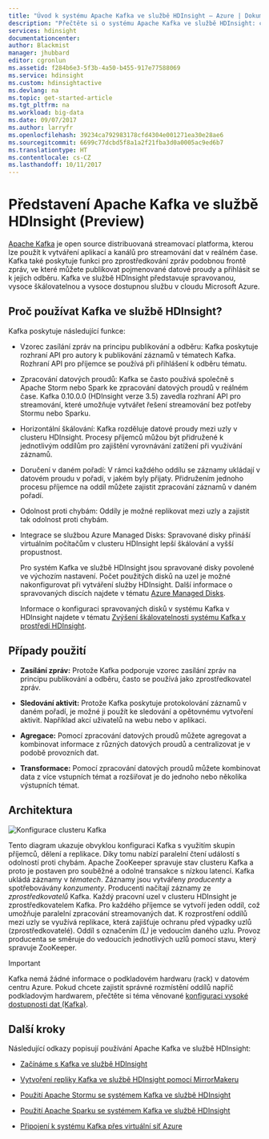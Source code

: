 ```yaml
---
title: "Úvod k systému Apache Kafka ve službě HDInsight – Azure | Dokumentace Microsoftu"
description: "Přečtěte si o systému Apache Kafka ve službě HDInsight: co to je, co to dělá a kde najít příklady a informace pro začátek."
services: hdinsight
documentationcenter: 
author: Blackmist
manager: jhubbard
editor: cgronlun
ms.assetid: f284b6e3-5f3b-4a50-b455-917e77588069
ms.service: hdinsight
ms.custom: hdinsightactive
ms.devlang: na
ms.topic: get-started-article
ms.tgt_pltfrm: na
ms.workload: big-data
ms.date: 09/07/2017
ms.author: larryfr
ms.openlocfilehash: 39234ca792983178cfd4304e001271ea30e28ae6
ms.sourcegitcommit: 6699c77dcbd5f8a1a2f21fba3d0a0005ac9ed6b7
ms.translationtype: HT
ms.contentlocale: cs-CZ
ms.lasthandoff: 10/11/2017
---
```

# <a name="introducing-apache-kafka-on-hdinsight-preview"></a>Představení Apache Kafka ve službě HDInsight (Preview)

[Apache Kafka](https://kafka.apache.org) je open source distribuovaná streamovací platforma, kterou lze použít k vytváření aplikací a kanálů pro streamování dat v reálném čase. Kafka také poskytuje funkci pro zprostředkování zpráv podobnou frontě zpráv, ve které můžete publikovat pojmenované datové proudy a přihlásit se k jejich odběru. Kafka ve službě HDInsight představuje spravovanou, vysoce škálovatelnou a vysoce dostupnou službu v cloudu Microsoft Azure.

## <a name="why-use-kafka-on-hdinsight"></a>Proč používat Kafka ve službě HDInsight?

Kafka poskytuje následující funkce:

* Vzorec zasílání zpráv na principu publikování a odběru: Kafka poskytuje rozhraní API pro autory k publikování záznamů v tématech Kafka. Rozhraní API pro příjemce se používá při přihlášení k odběru tématu.

* Zpracování datových proudů: Kafka se často používá společně s Apache Storm nebo Spark ke zpracování datových proudů v reálném čase. Kafka 0.10.0.0 (HDInsight verze 3.5) zavedla rozhraní API pro streamování, které umožňuje vytvářet řešení streamování bez potřeby Stormu nebo Sparku.

* Horizontální škálování: Kafka rozděluje datové proudy mezi uzly v clusteru HDInsight. Procesy příjemců můžou být přidružené k jednotlivým oddílům pro zajištění vyrovnávání zatížení při využívání záznamů.

* Doručení v daném pořadí: V rámci každého oddílu se záznamy ukládají v datovém proudu v pořadí, v jakém byly přijaty. Přidružením jednoho procesu příjemce na oddíl můžete zajistit zpracování záznamů v daném pořadí.

* Odolnost proti chybám: Oddíly je možné replikovat mezi uzly a zajistit tak odolnost proti chybám.

* Integrace se službou Azure Managed Disks: Spravované disky přináší virtuálním počítačům v clusteru HDInsight lepší škálování a vyšší propustnost.

    Pro systém Kafka ve službě HDInsight jsou spravované disky povolené ve výchozím nastavení. Počet použitých disků na uzel je možné nakonfigurovat při vytváření služby HDInsight. Další informace o spravovaných discích najdete v tématu [Azure Managed Disks](../virtual-machines/windows/managed-disks-overview.md).

    Informace o konfiguraci spravovaných disků v systému Kafka v HDInsight najdete v tématu [Zvýšení škálovatelnosti systému Kafka v prostředí HDInsight](hdinsight-apache-kafka-scalability.md).

## <a name="use-cases"></a>Případy použití

* **Zasílání zpráv:** Protože Kafka podporuje vzorec zasílání zpráv na principu publikování a odběru, často se používá jako zprostředkovatel zpráv.

* **Sledování aktivit:** Protože Kafka poskytuje protokolování záznamů v daném pořadí, je možné ji použít ke sledování a opětovnému vytvoření aktivit. Například akcí uživatelů na webu nebo v aplikaci.

* **Agregace:** Pomocí zpracování datových proudů můžete agregovat a kombinovat informace z různých datových proudů a centralizovat je v podobě provozních dat.

* **Transformace:** Pomocí zpracování datových proudů můžete kombinovat data z více vstupních témat a rozšiřovat je do jednoho nebo několika výstupních témat.

## <a name="architecture"></a>Architektura

![Konfigurace clusteru Kafka](./media/hdinsight-apache-kafka-introduction/kafka-cluster.png)

Tento diagram ukazuje obvyklou konfiguraci Kafka s využitím skupin příjemců, dělení a replikace. Díky tomu nabízí paralelní čtení událostí s odolností proti chybám. Apache ZooKeeper spravuje stav clusteru Kafka a proto je postaven pro souběžné a odolné transakce s nízkou latencí. Kafka ukládá záznamy v *tématech*. Záznamy jsou vytvářeny *producenty* a spotřebovávány *konzumenty*. Producenti načítají záznamy ze *zprostředkovatelů* Kafka. Každý pracovní uzel v clusteru HDInsight je zprostředkovatelem Kafka. Pro každého příjemce se vytvoří jeden oddíl, což umožňuje paralelní zpracování streamovaných dat. K rozprostření oddílů mezi uzly se využívá replikace, která zajišťuje ochranu před výpadky uzlů (zprostředkovatelé). Oddíl s označením *(L)* je vedoucím daného uzlu. Provoz producenta se směruje do vedoucích jednotlivých uzlů pomocí stavu, který spravuje ZooKeeper.

> [!IMPORTANT]
> Kafka nemá žádné informace o podkladovém hardwaru (rack) v datovém centru Azure. Pokud chcete zajistit správné rozmístění oddílů napříč podkladovým hardwarem, přečtěte si téma věnované [konfiguraci vysoké dostupnosti dat (Kafka)](hdinsight-apache-kafka-high-availability.md).

## <a name="next-steps"></a>Další kroky

Následující odkazy popisují používání Apache Kafka ve službě HDInsight:

* [Začínáme s Kafka ve službě HDInsight](hdinsight-apache-kafka-get-started.md)

* [Vytvoření repliky Kafka ve službě HDInsight pomocí MirrorMakeru](hdinsight-apache-kafka-mirroring.md)

* [Použití Apache Stormu se systémem Kafka ve službě HDInsight](hdinsight-apache-storm-with-kafka.md)

* [Použití Apache Sparku se systémem Kafka ve službě HDInsight](hdinsight-apache-spark-with-kafka.md)

* [Připojení k systému Kafka přes virtuální síť Azure](hdinsight-apache-kafka-connect-vpn-gateway.md)
